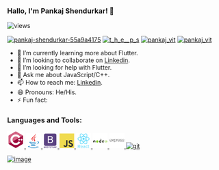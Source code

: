### Hallo, I'm Pankaj Shendurkar! 👋

<img src="https://komarev.com/ghpvc/?username=pankaj-bit&label=Views&color=blue&style=plastic" alt="views">

<p align="left">
<a href="https://linkedin.com/in/pankaj-shendurkar-55a9a4175" target="blank"><img align="center" src="https://cdn.jsdelivr.net/npm/simple-icons@3.0.1/icons/linkedin.svg" alt="pankaj-shendurkar-55a9a4175" height="25" width="35" /></a>
<a href="https://instagram.com/t_h_e__p_s" target="blank"><img align="center" src="https://cdn.jsdelivr.net/npm/simple-icons@3.0.1/icons/instagram.svg" alt="t_h_e__p_s" height="25" width="35" /></a>
<a href="https://www.hackerrank.com/pankaj_vit" target="blank"><img align="center" src="https://cdn.jsdelivr.net/npm/simple-icons@3.0.1/icons/hackerrank.svg" alt="pankaj_vit" height="25" width="35" /></a>
<a href="https://t.me/pankajshendurkar" target="blank"><img align="center" src="https://cdn.jsdelivr.net/npm/simple-icons@3.0.1/icons/telegram.svg" alt="pankaj_vit" height="25" width="35" /></a>
</p>

- 🌱 I’m currently learning more about Flutter.
- 👯 I’m looking to collaborate on <a href="https://www.linkedin.com/in/pankaj-shendurkar-55a9a4175/" >Linkedin<a>.
- 🤔 I’m looking for help with Flutter.
- 💬 Ask me about JavaScript/C++.
- 📫 How to reach me: <a href="https://www.linkedin.com/in/pankaj-shendurkar-55a9a4175/" >Linkedin<a>.
- 😄 Pronouns: He/His.
- ⚡ Fun fact: 

<h3 align="left">Languages and Tools:</h3>
<p align="left"> 

  <a href="#" target="_blank"> <img src="https://raw.githubusercontent.com/devicons/devicon/master/icons/cplusplus/cplusplus-original.svg" alt="cplusplus" width="40" height="40"/> </a>
  <a href="#" target="_blank"> <img src="https://raw.githubusercontent.com/devicons/devicon/master/icons/java/java-original.svg" alt="java" width="35" height="35"/> </a>
<a href="#" target="_blank"> <img src="https://raw.githubusercontent.com/devicons/devicon/master/icons/bootstrap/bootstrap-plain-wordmark.svg" alt="bootstrap" width="35" height="35"/> </a> 
  <a href="#" target="_blank">    <img src="https://raw.githubusercontent.com/devicons/devicon/master/icons/javascript/javascript-original.svg" alt="javascript" width="35" height="35"/> </a>
  <a href="#" target="_blank"> <img src="https://raw.githubusercontent.com/devicons/devicon/master/icons/react/react-original-wordmark.svg" alt="react" width="35" height="35"/> </a>
  <a href="#" target="_blank"> <img src="https://raw.githubusercontent.com/devicons/devicon/master/icons/nodejs/nodejs-original-wordmark.svg" alt="nodejs" width="35" height="35"/> </a>
  <a href="#" target="_blank"> <img src="https://raw.githubusercontent.com/devicons/devicon/master/icons/express/express-original-wordmark.svg" alt="express" width="35" height="35"/> </a> 
 <a href="#" target="_blank"> <img src="https://www.vectorlogo.zone/logos/git-scm/git-scm-icon.svg" alt="git" width="35" height="35"/> </a> </p>

<a href="https://github.com/pankaj-bit">
<img src="https://github-readme-stats.vercel.app/api?username=pankaj-bit&&show_icons=true&title_color=black&icon_color=00a8d6&bg_color=ffffff" alt="image">
  <a>
